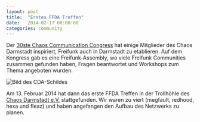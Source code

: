 ```yaml
---
layout: post
title:  "Erstes FFDA Treffen"
date:   2014-02-17 00:00:00
categories: community
---
```


Der [30ste Chaos Communication Congress](https://de.wikipedia.org/wiki/Chaos_Communication_Congress) hat einige Mitglieder des Chaos Darmstadt inspiriert, Freifunk auch in Darmstadt zu etablieren. Auf dem Kongress gab es eine Freifunk-Assembly, wo viele Freifunk Communities zusammen gefunden haben, Fragen beantwortet und Workshops zum Thema angeboten wurden.

![Bild des CDA-Schildes](/images/posts/2014-02-17-cda.jpg "Trollhöhle!! <3")


Am 13. Februar 2014 hat dann das erste FFDA Treffen in der Trollhöhle des [Chaos Darmstadt e.V.](https://www.chaos-darmstadt.de/) stattgefunden. Wir waren zu viert (megfault, redhood, hexa und fleaz) und haben angefangen den Aufbau des Netzwerks zu planen.
